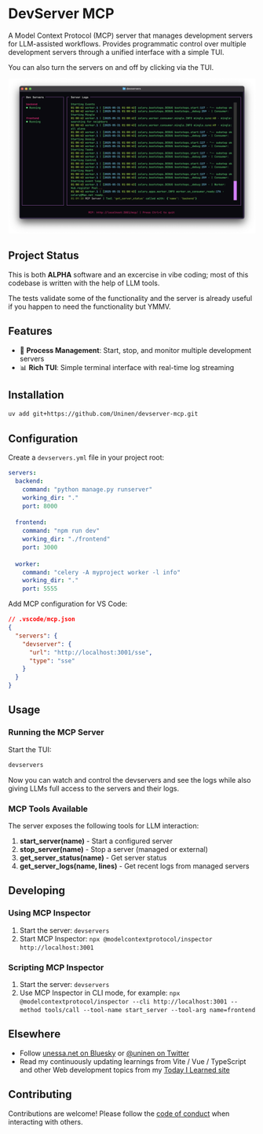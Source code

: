 # DevServer MCP

A Model Context Protocol (MCP) server that manages development servers for LLM-assisted workflows. Provides programmatic control over multiple development servers through a unified interface with a simple TUI.

You can also turn the servers on and off by clicking via the TUI.

![Screenshot](./docs/screenshots/devservers_v0.1.png)

## Project Status

This is both **ALPHA** software and an excercise in vibe coding; most of this codebase is written with the help of LLM tools.

The tests validate some of the functionality and the server is already useful if you happen to need the functionality but YMMV.

## Features

- 🚀 **Process Management**: Start, stop, and monitor multiple development servers
- 📊 **Rich TUI**: Simple terminal interface with real-time log streaming

## Installation

```bash
uv add git+https://github.com/Uninen/devserver-mcp.git
```

## Configuration

Create a `devservers.yml` file in your project root:

```yaml
servers:
  backend:
    command: "python manage.py runserver"
    working_dir: "."
    port: 8000
    
  frontend:
    command: "npm run dev"
    working_dir: "./frontend"
    port: 3000
    
  worker:
    command: "celery -A myproject worker -l info"
    working_dir: "."
    port: 5555
```

Add MCP configuration for VS Code:

```json
// .vscode/mcp.json
{
  "servers": {
    "devserver": {
      "url": "http://localhost:3001/sse",
      "type": "sse"
    }
  }
}
```

## Usage

### Running the MCP Server

Start the TUI: 

```bash
devservers
```

Now you can watch and control the devservers and see the logs while also giving LLMs full access to the servers and their logs.

### MCP Tools Available

The server exposes the following tools for LLM interaction:

1. **start_server(name)** - Start a configured server
2. **stop_server(name)** - Stop a server (managed or external)
3. **get_server_status(name)** - Get server status
4. **get_server_logs(name, lines)** - Get recent logs from managed servers

## Developing

### Using MCP Inspector

1. Start the server: `devservers`
2. Start MCP Inspector: `npx @modelcontextprotocol/inspector http://localhost:3001`

### Scripting MCP Inspector

1. Start the server: `devservers`
2. Use MCP Inspector in CLI mode, for example: `npx @modelcontextprotocol/inspector --cli http://localhost:3001 --method tools/call --tool-name start_server --tool-arg name=frontend`

## Elsewhere

- Follow [unessa.net on Bluesky](https://bsky.app/profile/uninen.net) or [@uninen on Twitter](https://twitter.com/uninen)
- Read my continuously updating learnings from Vite / Vue / TypeScript and other Web development topics from my [Today I Learned site](https://til.unessa.net/)

## Contributing

Contributions are welcome! Please follow the [code of conduct](./CODE_OF_CONDUCT.md) when interacting with others.
